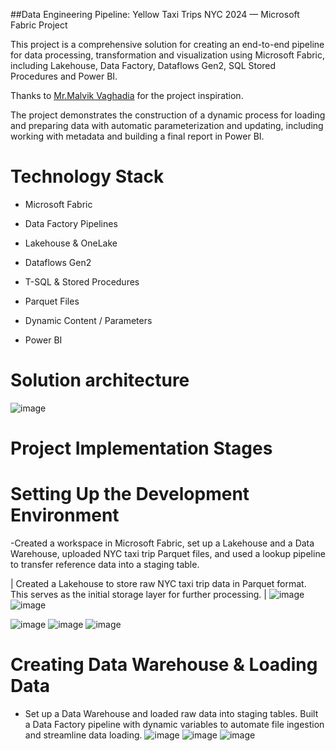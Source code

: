 ##Data Engineering Pipeline: Yellow Taxi Trips NYC 2024 — Microsoft Fabric Project

This project is a comprehensive solution for creating an end-to-end pipeline for data processing, transformation and visualization using Microsoft Fabric, including Lakehouse, Data Factory, Dataflows Gen2, SQL Stored Procedures and Power BI.

Thanks to [Mr.Malvik Vaghadia](udemy.com/course/microsoft-fabric-the-ultimate-guide) for the project inspiration.

The project demonstrates the construction of a dynamic process for loading and preparing data with automatic parameterization and updating, including working with metadata and building a final report in Power BI.



# Technology Stack
-  Microsoft Fabric

-  Data Factory Pipelines

-  Lakehouse & OneLake

-  Dataflows Gen2

-  T-SQL & Stored Procedures

-  Parquet Files

-  Dynamic Content / Parameters

-  Power BI

# Solution architecture

![image](https://github.com/user-attachments/assets/e1ea2f37-13cd-4bd7-b556-c93c96e9a73c)

# Project Implementation Stages 

# Setting Up the Development Environment

-Created a workspace in Microsoft Fabric, set up a Lakehouse and a Data Warehouse, uploaded NYC taxi trip Parquet files, and used a lookup pipeline to transfer reference data into a staging table.

| Created a Lakehouse to store raw NYC taxi trip data in Parquet format. This serves as the initial storage layer for further processing. |
![image](https://github.com/user-attachments/assets/e62db76c-001e-44f8-9972-8b65b8245619)
![image](https://github.com/user-attachments/assets/ab7bf7a2-2e62-4154-83d5-3a107b06c014)





![image](https://github.com/user-attachments/assets/94ce3c0b-2dd5-4a6e-8cc4-dcb32972f700)
![image](https://github.com/user-attachments/assets/cd4e5b0e-d58b-44da-9175-18d592c0a6ea)
![image](https://github.com/user-attachments/assets/050945b1-daa5-4900-a7bd-1abf65b4c2ef)





# Creating Data Warehouse & Loading Data
- Set up a Data Warehouse and loaded raw data into staging tables. Built a Data Factory pipeline with dynamic variables to automate file ingestion and streamline data loading.
![image](https://github.com/user-attachments/assets/d8bd3c77-bd00-4ec2-a2d3-6b656e7b1ac7)
![image](https://github.com/user-attachments/assets/5cd41263-1b00-436a-a7e3-ab671bfb478a)
![image](https://github.com/user-attachments/assets/9bb2a6de-b836-464e-928e-9818f35dfd3b)





